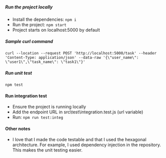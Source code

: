 ##### Run the project locally

- Install the dependencies: `npm i`
- Run the project: `npm start`
- Project starts on localhost:5000 by default

##### Sample curl command

`curl --location --request POST 'http://localhost:5000/task' --header 'Content-Type: application/json' --data-raw '{\"user_name\": \"user1\",\"task_name\": \"task1\"}'`

##### Run unit test

`npm test`

#### Run integration test

- Ensure the project is running locally
- Add the endpoint URL in src\test\integration.test.js (url variable)
- Run: `npm run test:integ`

#### Other notes

- I love that I made the code testable and that I used the hexagonal architecture. For example, I used dependency injection in the repository. This makes the unit testing easier.

